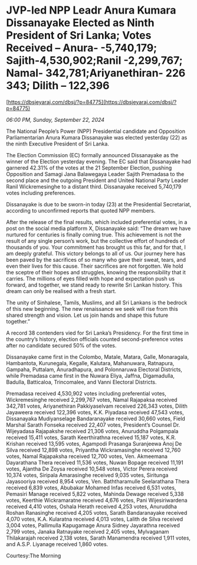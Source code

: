 # JVP-led NPP Leadr Anura Kumara  Dissanayake Elected as Ninth President of Sri Lanka;  Votes Received – Anura- -5,740,179; Sajith-4,530,902;Ranil -2,299,767; Namal- 342,781;Ariyanethiran- 226 343; Dilith – 122,396

[https://dbsjeyaraj.com/dbsj/?p=84775](https://dbsjeyaraj.com/dbsj/?p=84775)

*06:00 PM, Sunday, September 22, 2024*

The National People’s Power (NPP) Presidential candidate and Opposition Parliamentarian Anura Kumara Dissanayake was elected yesterday (22) as the ninth Executive President of Sri Lanka.

The Election Commission (EC) formally announced Dissanayake as the winner of the Election yesterday evening. The EC said that Dissanayake had garnered 42.31% of the votes at the 21 September Election, pushing Opposition and Samagi Jana Balawegaya Leader Sajith Premadasa to the second place and the outgoing President and United National Party Leader Ranil Wickremesinghe to a distant third.  Dissanayake received 5,740,179 votes including preferences.

Dissanayake is due to be sworn-in today (23) at the Presidential Secretariat, according to unconfirmed reports that quoted NPP members.

After the release of the final results, which included preferential votes, in a post on the social media platform X, Dissanayake said: “The dream we have nurtured for centuries is finally coming true. This achievement is not the result of any single person’s work, but the collective effort of hundreds of thousands of you. Your commitment has brought us this far, and for that, I am deeply grateful. This victory belongs to all of us. Our journey here has been paved by the sacrifices of so many who gave their sweat, tears, and even their lives for this cause. Their sacrifices are not forgotten. We hold the sceptre of their hopes and struggles, knowing the responsibility that it carries. The millions of eyes filled with hope and expectation push us forward, and together, we stand ready to rewrite Sri Lankan history. This dream can only be realised with a fresh start.

The unity of Sinhalese, Tamils, Muslims, and all Sri Lankans is the bedrock of this new beginning. The new renaissance we seek will rise from this shared strength and vision. Let us join hands and shape this future together.”

A record 38 contenders vied for Sri Lanka’s Presidency. For the first time in the country’s history, election officials counted second-preference votes after no candidate secured 50% of the votes.

Dissanayake came first in the Colombo, Matale, Matara, Galle, Monaragala, Hambantota, Kurunegala, Kegalle, Kalutara, Mahanuwara, Ratnapura, Gampaha, Puttalam, Anuradhapura, and Polonnaruwa Electoral Districts, while Premadasa came first in the Nuwara Eliya, Jaffna, Digamadulla, Badulla, Batticaloa, Trincomalee, and Vanni Electoral Districts.

Premadasa received 4,530,902 votes including preferential votes, Wickremesinghe received 2,299,767 votes, Namal Rajapaksa received 342,781 votes, Ariyanethiran Pakkiyaselvam received 226,343 votes, Dilith Jayaweera received 122,396 votes, K.K. Piyadasa received 47,543 votes, Dissanayaka Mudiyanselage Bandaranayake received 30,660 votes, Field Marshal Sarath Fonseka received 22,407 votes, President’s Counsel Dr. Wijeyadasa Rajapakshe received 21,306 votes, Anuruddha Polgampala received 15,411 votes, Sarath Keerthirathna received 15,187 votes, K.R. Krishan received 13,595 votes, Agampodi Prasanga Suranjeewa Anoj De Silva received 12,898 votes, Priyantha Wickramasinghe received 12,760 votes, Namal Rajapaksha received 12,700 votes, Ven. Akmeemana Dayarathana Thera received 11,536 votes, Nuwan Bopage received 11,191 votes, Ajantha De Zoysa received 10,548 votes, Victor Perera received 10,374 votes, Siripala Amarasinghe received 9,035 votes, Siritunga Jayasooriya received 8,954 votes, Ven. Baththaramulle Seelarathana Thera received 6,839 votes, Abubakar Mohamed Infas received 6,531 votes, Pemasiri Manage received 5,822 votes, Mahinda Dewage received 5,338 votes, Keerthie Wickramaratne received 4,676 votes, Pani Wijesiriwardena received 4,410 votes, Oshala Herath received 4,253 votes, Anuruddha Roshan Ranasinghe received 4,205 votes, Sarath Bandaranayake received 4,070 votes, K.A. Kularatna received 4,013 votes, Lalith de Silva received 3,004 votes, Pallimulla Kapugamage Anura Sidney Jayarathna received 2,799 votes, Janaka Ratnayake received 2,405 votes, Mylvaganam Thilakarajah received 2,138 votes, Sarath Manamendra received 1,911 votes, and A.S.P. Liyanage received 1,860 votes.

Courtesy:The  Morning


